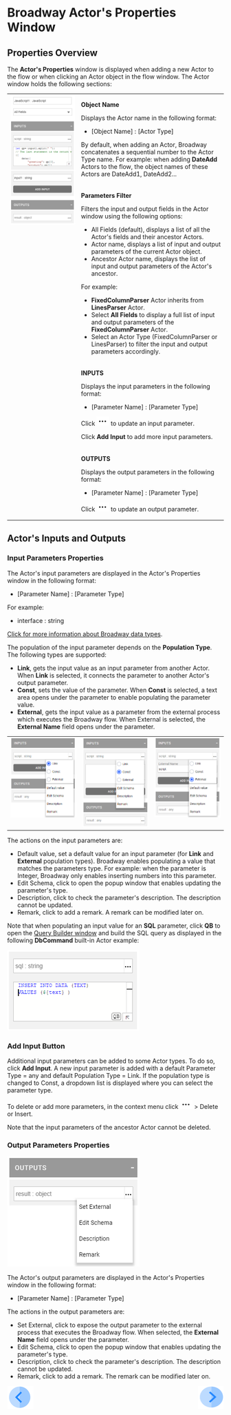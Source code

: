 # Broadway Actor's Properties Window

## Properties Overview

The **Actor's Properties** window is displayed when adding a new Actor to the flow or when clicking an Actor object in the flow window. The Actor window holds the following sections:

<table>
<tbody>
<tr>
<td rowspan="4" valign="top" width="400pxl"><img src="/articles/99_Broadway/images/99_03_actor_properties.PNG" alt="Properties window" /></td>
<td valign="top" width="600pxl">
<p><strong>Object Name</strong></p>
<p>Displays the Actor name in the following format:</p>
<ul>
<li>[Object Name] : [Actor Type]</li>
</ul>
<p>By default, when adding an Actor, Broadway concatenates a sequential number to the Actor Type name. For example: when adding <strong>DateAdd</strong> Actors to the flow, the object names of these Actors are DateAdd1, DateAdd2...</p>
</td>
</tr>
<tr>
<td valign="top" width="300pxl">
<p><strong>Parameters Filter</strong></p>
<p>Filters the input and output fields in the Actor window using the following options:</p>
<ul>
<li>All Fields (default), displays a list of all the Actor's fields and their ancestor Actors.</li>
<li>Actor name, displays a list of input and output parameters of the current Actor object.</li>
<li>Ancestor Actor name, displays the list of input and output parameters of the Actor's ancestor.</li>
</ul>
<p>For example:</p>
<ul>
<li><strong>FixedColumnParser</strong> Actor inherits from <strong>LinesParser</strong> Actor.</li>
<li>Select <strong>All Fields</strong> to display a full list of input and output parameters of the <strong>FixedColumnParser</strong> Actor.</li>
<li>Select an Actor Type (FixedColumnParser or LinesParser) to filter the input and output parameters accordingly.</li>
</ul>
</td>
</tr>
<tr>
<td width="300pxl">
<p><strong>INPUTS</strong></p>
<p>Displays the input parameters in the following format:</p>
<ul>
<li>[Parameter Name] : [Parameter Type]</li>
</ul>
<p>Click <img src="/articles/99_Broadway/images/99_19_dots.PNG" alt=" " /> to update an input parameter.</p>
<p>Click <strong>Add Input</strong> to add more input parameters.</p>
</td>
</tr>
<tr>
<td width="300pxl">
<p><strong>OUTPUTS</strong></p>
<p>Displays the output parameters in the following format:</p>
<ul>
<li>[Parameter Name] : [Parameter Type]</li>
</ul>
<p>Click <img src="/articles/99_Broadway/images/99_19_dots.PNG" alt=" " /> to update an output parameter.</p>
</td>
</tr>
</tbody>
</table>



## Actor's Inputs and Outputs

### Input Parameters Properties

The Actor's input parameters are displayed in the Actor's Properties window in the following format:
- [Parameter Name] : [Parameter Type]

For example: 
- interface : string

[Click for more information about Broadway data types](/articles/99_Broadway/05_data_types.md#data-types-in-broadway).

The population of the input parameter depends on the **Population Type**. The following types are supported:
- **Link**, gets the input value as an input parameter from another Actor. When **Link** is selected, it connects the parameter to another Actor's output parameter.
- **Const**, sets the value of the parameter. When **Const** is selected, a text area opens under the parameter to enable populating the parameter value.
- **External**, gets the input value as a parameter from the external process which executes the Broadway flow. When External is selected, the **External Name** field opens under the parameter.

<table>
<tbody>
<tr>
<td valign="top" ><img src="/articles/99_Broadway/images/99_03_inputs_link.PNG" alt="Input Link" /></td>
<td valign="top" ><img src="/articles/99_Broadway/images/99_03_inputs_const.PNG" alt="Input Const" /></td>
<td valign="top" ><img src="/articles/99_Broadway/images/99_03_inputs_external.PNG" alt="Input External" /></td>
</tr>
</tbody>
</table>

The actions on the input parameters are:
- Default value, set a default value for an input parameter (for **Link** and **External** population types). Broadway enables populating a value that matches the parameters type. For example: when the parameter is Integer, Broadway only enables inserting numbers into this parameter.
- Edit Schema, click to open the popup window that enables updating the parameter's type.
- Description, click to check the parameter's description. The description cannot be updated.
- Remark,  click to add a remark. A remark can be modified later on.

Note that when populating an input value for an **SQL** parameter, click **QB** to open the [Query Builder window](/articles/11_query_builder/02_query_builder_window.md) and build the SQL query as displayed in the following **DbCommand** built-in Actor example:

![image](/articles/99_Broadway/images/99_03_sql.PNG)

### Add Input Button

Additional input parameters can be added to some Actor types. To do so, click **Add Input**. A new input parameter is added with a default Parameter Type = any and default Population Type = Link. If the population type is changed to Const, a dropdown list is displayed where you can select the  parameter type. 

To delete or add more parameters, in the context menu click ![image](/articles/99_Broadway/images/99_19_dots.PNG) > Delete or Insert.

Note that the input parameters of the ancestor Actor cannot be deleted. 

### Output Parameters Properties

![Sql_input](/articles/99_Broadway/images/99_03_outputs.PNG)

The Actor's output parameters are displayed in the Actor's Properties window in the following format:

- [Parameter Name] : [Parameter Type]

The actions in the output parameters are:
- Set External, click to expose the output parameter to the external process that executes the Broadway flow. When selected, the **External Name** field opens under the parameter.
- Edit Schema, click to open the popup window that enables updating the parameter's type.
- Description, click to check the parameter's description. The description cannot be updated.
- Remark, click to add a remark. The remark can be modified later on.

[![Previous](/articles/images/Previous.png)](/articles/99_Broadway/03_broadway_actor.md)[<img align="right" width="60" height="54" src="/articles/images/Next.png">](/articles/99_Broadway/04_built_in_actor_types.md)
